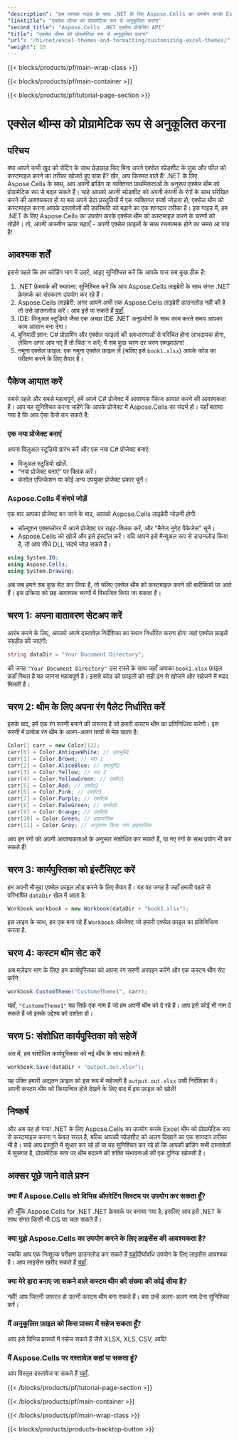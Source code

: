 ```yaml
---
"description": "इस व्यापक गाइड के साथ .NET के लिए Aspose.Cells का उपयोग करके Excel थीम को प्रोग्रामेटिक रूप से कस्टमाइज़ करना सीखें। अपनी स्प्रेडशीट को बेहतर बनाएँ।"
"linktitle": "एक्सेल थीम्स को प्रोग्रामेटिक रूप से अनुकूलित करना"
"second_title": "Aspose.Cells .NET एक्सेल प्रोसेसिंग API"
"title": "एक्सेल थीम्स को प्रोग्रामेटिक रूप से अनुकूलित करना"
"url": "/hi/net/excel-themes-and-formatting/customizing-excel-themes/"
"weight": 10
---
```


{{< blocks/products/pf/main-wrap-class >}}

{{< blocks/products/pf/main-container >}}

{{< blocks/products/pf/tutorial-page-section >}}

# एक्सेल थीम्स को प्रोग्रामेटिक रूप से अनुकूलित करना

## परिचय
क्या आपने कभी खुद को सेटिंग के साथ छेड़छाड़ किए बिना अपने एक्सेल स्प्रेडशीट के लुक और फील को कस्टमाइज़ करने का तरीका खोजते हुए पाया है? खैर, आप किस्मत वाले हैं! .NET के लिए Aspose.Cells के साथ, आप अपनी ब्रांडिंग या व्यक्तिगत प्राथमिकताओं के अनुरूप एक्सेल थीम को प्रोग्रामेटिक रूप से बदल सकते हैं। चाहे आपको अपनी स्प्रेडशीट को अपनी कंपनी के रंगों के साथ संरेखित करने की आवश्यकता हो या बस अपने डेटा प्रस्तुतियों में एक व्यक्तिगत स्पर्श जोड़ना हो, एक्सेल थीम को कस्टमाइज़ करना आपके दस्तावेज़ों की उपस्थिति को बढ़ाने का एक शानदार तरीका है। इस गाइड में, हम .NET के लिए Aspose.Cells का उपयोग करके एक्सेल थीम को कस्टमाइज़ करने के चरणों को तोड़ेंगे। तो, अपनी आस्तीन ऊपर चढ़ाएँ - अपनी एक्सेल फ़ाइलों के साथ रचनात्मक होने का समय आ गया है!
## आवश्यक शर्तें
इससे पहले कि हम कोडिंग भाग में उतरें, आइए सुनिश्चित करें कि आपके पास सब कुछ ठीक है:
1. .NET फ्रेमवर्क की स्थापना: सुनिश्चित करें कि आप Aspose.Cells लाइब्रेरी के साथ संगत .NET फ्रेमवर्क का संस्करण उपयोग कर रहे हैं।
2. Aspose.Cells लाइब्रेरी: अगर आपने अभी तक Aspose.Cells लाइब्रेरी डाउनलोड नहीं की है तो उसे डाउनलोड करें। आप इसे पा सकते हैं [यहाँ](https://releases.aspose.com/cells/net/). 
3. IDE: विजुअल स्टूडियो जैसा एक अच्छा IDE .NET अनुप्रयोगों के साथ काम करते समय आपका काम आसान बना देगा।
4. बुनियादी ज्ञान: C# प्रोग्रामिंग और एक्सेल फाइलों की अवधारणाओं से परिचित होना लाभदायक होगा, लेकिन अगर आप नए हैं तो चिंता न करें; मैं सब कुछ चरण दर चरण समझाऊंगा!
5. नमूना एक्सेल फ़ाइल: एक नमूना एक्सेल फ़ाइल लें (चलिए इसे `book1.xlsx`) आपके कोड का परीक्षण करने के लिए तैयार है।
## पैकेज आयात करें
सबसे पहले और सबसे महत्वपूर्ण, हमें अपने C# प्रोजेक्ट में आवश्यक पैकेज आयात करने की आवश्यकता है। आप यह सुनिश्चित करना चाहेंगे कि आपके प्रोजेक्ट में Aspose.Cells का संदर्भ हो। यहाँ बताया गया है कि आप ऐसा कैसे कर सकते हैं:
### एक नया प्रोजेक्ट बनाएं
अपना विज़ुअल स्टूडियो प्रारंभ करें और एक नया C# प्रोजेक्ट बनाएं:
- विजुअल स्टूडियो खोलें.
- “नया प्रोजेक्ट बनाएं” पर क्लिक करें।
- कंसोल एप्लिकेशन या कोई अन्य उपयुक्त प्रोजेक्ट प्रकार चुनें।
### Aspose.Cells में संदर्भ जोड़ें
एक बार आपका प्रोजेक्ट बन जाने के बाद, आपको Aspose.Cells लाइब्रेरी जोड़नी होगी:
- सॉल्यूशन एक्सप्लोरर में अपने प्रोजेक्ट पर राइट-क्लिक करें, और "मैनेज नुगेट पैकेजेस" चुनें।
- Aspose.Cells को खोजें और इसे इंस्टॉल करें। यदि आपने इसे मैन्युअल रूप से डाउनलोड किया है, तो आप सीधे DLL संदर्भ जोड़ सकते हैं।
```csharp
using System.IO;
using Aspose.Cells;
using System.Drawing;
``` 
अब जब हमने सब कुछ सेट कर लिया है, तो चलिए एक्सेल थीम को कस्टमाइज़ करने की बारीकियों पर आते हैं। इस प्रक्रिया को छह आवश्यक चरणों में विभाजित किया जा सकता है। 
## चरण 1: अपना वातावरण सेटअप करें
आरंभ करने के लिए, आपको अपने दस्तावेज़ निर्देशिका का स्थान निर्धारित करना होगा जहां एक्सेल फ़ाइलें संग्रहीत की जाएंगी:
```csharp
string dataDir = "Your Document Directory";
```
की जगह `"Your Document Directory"` उस रास्ते के साथ जहाँ आपका `book1.xlsx` फ़ाइल कहाँ स्थित है यह जानना महत्वपूर्ण है। इससे कोड को फ़ाइलों को सही ढंग से खोजने और सहेजने में मदद मिलती है। 
## चरण 2: थीम के लिए अपना रंग पैलेट निर्धारित करें
इसके बाद, हमें एक रंग सरणी बनाने की ज़रूरत है जो हमारी कस्टम थीम का प्रतिनिधित्व करेगी। इस सरणी में प्रत्येक रंग थीम के अलग-अलग तत्वों से मेल खाता है:
```csharp
Color[] carr = new Color[12];
carr[0] = Color.AntiqueWhite; // पृष्ठभूमि1
carr[1] = Color.Brown; // पाठ 1
carr[2] = Color.AliceBlue; // पृष्ठभूमि2
carr[3] = Color.Yellow; // पाठ 2
carr[4] = Color.YellowGreen; // एक्सेंट1
carr[5] = Color.Red; // एक्सेंट2
carr[6] = Color.Pink; // एक्सेंट3
carr[7] = Color.Purple; // एक्सेंट4
carr[8] = Color.PaleGreen; // एक्सेंट5
carr[9] = Color.Orange; // एक्सेंट6
carr[10] = Color.Green; // हाइपरलिंक
carr[11] = Color.Gray; // अनुसरण किया गया हाइपरलिंक
```
आप इन रंगों को अपनी आवश्यकताओं के अनुसार संशोधित कर सकते हैं, या नए रंगों के साथ प्रयोग भी कर सकते हैं!
## चरण 3: कार्यपुस्तिका को इंस्टैंसिएट करें
हम अपनी मौजूदा एक्सेल फ़ाइल लोड करने के लिए तैयार हैं। यह वह जगह है जहाँ हमारी पहले से परिभाषित `dataDir` खेल में आता है:
```csharp
Workbook workbook = new Workbook(dataDir + "book1.xlsx");
```
इस लाइन के साथ, हम एक बना रहे हैं `Workbook` ऑब्जेक्ट जो हमारी एक्सेल फ़ाइल का प्रतिनिधित्व करता है. 
## चरण 4: कस्टम थीम सेट करें
अब मज़ेदार भाग के लिए! हम कार्यपुस्तिका को अपना रंग सरणी असाइन करेंगे और एक कस्टम थीम सेट करेंगे:
```csharp
workbook.CustomTheme("CustomeTheme1", carr);
```
यहाँ, `"CustomeTheme1"` यह सिर्फ़ एक नाम है जो हम अपनी थीम को दे रहे हैं। आप इसे कोई भी नाम दे सकते हैं जो इसके उद्देश्य को दर्शाता हो। 
## चरण 5: संशोधित कार्यपुस्तिका को सहेजें
अंत में, हम संशोधित कार्यपुस्तिका को नई थीम के साथ सहेजते हैं:
```csharp
workbook.Save(dataDir + "output.out.xlsx");
```
यह पंक्ति हमारी अद्यतन फ़ाइल को इस रूप में सहेजती है `output.out.xlsx` उसी निर्देशिका में। अपनी कस्टम थीम को क्रियान्वित होते देखने के लिए बाद में इस फ़ाइल को खोलें!
## निष्कर्ष
और अब यह हो गया! .NET के लिए Aspose.Cells का उपयोग करके Excel थीम को प्रोग्रामेटिक रूप से कस्टमाइज़ करना न केवल सरल है, बल्कि आपकी स्प्रेडशीट को अलग दिखाने का एक शानदार तरीका भी है। चाहे आप प्रस्तुति में सुधार कर रहे हों या यह सुनिश्चित कर रहे हों कि आपकी ब्रांडिंग सभी दस्तावेज़ों में सुसंगत है, प्रोग्रामेटिक स्तर पर थीम बदलने की शक्ति संभावनाओं की एक दुनिया खोलती है।
## अक्सर पूछे जाने वाले प्रश्न
### क्या मैं Aspose.Cells को विभिन्न ऑपरेटिंग सिस्टम पर उपयोग कर सकता हूँ?  
हाँ! चूँकि Aspose.Cells for .NET .NET फ्रेमवर्क पर बनाया गया है, इसलिए आप इसे .NET के साथ संगत किसी भी OS पर चला सकते हैं।
### क्या मुझे Aspose.Cells का उपयोग करने के लिए लाइसेंस की आवश्यकता है?  
जबकि आप एक निःशुल्क परीक्षण डाउनलोड कर सकते हैं [यहाँ](https://releases.aspose.com/)दीर्घावधि उपयोग के लिए लाइसेंस आवश्यक है। आप लाइसेंस खरीद सकते हैं [यहाँ](https://purchase.aspose.com/buy).
### क्या मेरे द्वारा बनाए जा सकने वाले कस्टम थीम की संख्या की कोई सीमा है?  
नहीं! आप जितनी ज़रूरत हो उतनी कस्टम थीम बना सकते हैं। बस उन्हें अलग-अलग नाम देना सुनिश्चित करें।
### मैं अनुकूलित फ़ाइल को किस प्रारूप में सहेज सकता हूँ?  
आप इसे विभिन्न प्रारूपों में सहेज सकते हैं जैसे XLSX, XLS, CSV, आदि!
### मैं Aspose.Cells पर दस्तावेज़ कहां पा सकता हूं?  
आप विस्तृत दस्तावेज पा सकते हैं [यहाँ](https://reference.aspose.com/cells/net/).

{{< /blocks/products/pf/tutorial-page-section >}}

{{< /blocks/products/pf/main-container >}}

{{< /blocks/products/pf/main-wrap-class >}}

{{< blocks/products/products-backtop-button >}}